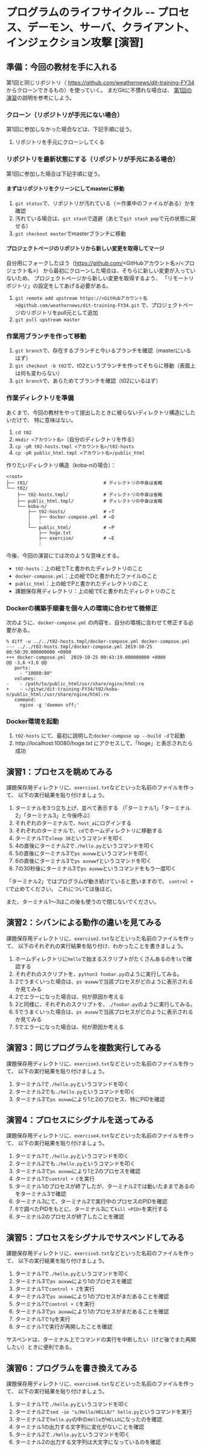 # プログラムのライフサイクル -- プロセス、デーモン、サーバ、クライアント、インジェクション攻撃 [演習]

## 準備：今回の教材を手に入れる

第1回と同じリポジトリ（ https://github.com/weathernews/dit-training-FY34 からクローンできるもの）を使っていく。
まだGitに不慣れな場合は、
[第1回の演習](t01-version-control-exercise.md)の説明を参考にしよう。

### クローン（リポジトリが手元にない場合）

第1回に参加しなかった場合などは、下記手順に従う。

1. リポジトリを手元にクローンしてくる

### リポジトリを最新状態にする（リポジトリが手元にある場合）

第1回に参加した場合は下記手順に従う。

#### まずはリポジトリをクリーンにしてmasterに移動

1. `git status`で、リポジトリが汚れている（＝作業中のファイルがある）かを確認
2. 汚れている場合は、`git stash`で退避（あとで`git stash pop`で元の状態に戻せる）
3. `git checkout master`でmasterブランチに移動

#### プロジェクトページのリポジトリから新しい変更を取得してマージ

自分用にフォークしたほう（https://github.com/<GitHubアカウント名>/<プロジェクト名>）
から最初にクローンした場合は、そちらに新しい変更が入っていないため、
プロジェクトページから新しい変更を取得するよう、
「リモートリポジトリ」の設定をしてあげる必要がある。

1. `git remote add upstream https://<GitHubアカウント名>@github.com/weathernews/dit-training-FY34.git` で、プロジェクトページのリポジトリをpull元として追加
2. `git pull upstream master`

### 作業用ブランチを作って移動

1. `git branch`で、存在するブランチと今いるブランチを確認（masterにいるはず）
2. `git checkout -b t02`で、t02というブランチを作ってそちらに移動（表面上は何も変わらない）
3. `git branch`で、あらためてブランチを確認（t02にいるはず）

### 作業ディレクトリを準備

あくまで、今回の教材をやって提出したときに被らないディレクトリ構造にしたいだけで、
特に意味はない。

1. `cd t02`
2. `mkdir <アカウント名>`（自分のディレクトリを作る）
3. `cp -pR t02-hosts.tmpl <アカウント名>/t02-hosts`
4. `cp -pR public_html.tmpl <アカウント名>/public_html`

作りたいディレクトリ構造（koba-nの場合）：

```
<root>
├── t01/                            # ディレクトリの中身は省略
└── t02/
    ├── t02-hosts.tmpl/             # ディレクトリの中身は省略
    ├── public_html.tmpl/           # ディレクトリの中身は省略
    └── koba-n/
        ├── t02-hosts/              # ←T
        │   ├── docker-compose.yml  # ←D
        │   :
        └── public_html/            # ←P
            ├── hoge.txt
            ├── exercise/           # ←E
            :
```

今後、今回の演習にては次のような意味とする。

* `t02-hosts`：上の絵でTと書かれたディレクトリのこと
* `docker-compose.yml`：上の絵でDと書かれたファイルのこと
* `public_html`：上の絵でPと書かれたディレクトリのこと
* 課題保存用ディレクトリ：上の絵でEと書かれたディレクトリのこと

### Dockerの構築手順書を個々人の環境に合わせて微修正

次のように、`docker-compose.yml` の内容を、自分の環境に合わせて修正する必要がある。

```
% diff -u ../../t02-hosts.tmpl/docker-compose.yml docker-compose.yml
--- ../../t02-hosts.tmpl/docker-compose.yml	2019-10-25 00:50:39.000000000 +0900
+++ docker-compose.yml	2019-10-25 00:43:19.000000000 +0900
@@ -3,6 +3,6 @@
   ports:
     - "10080:80"
   volumes:
-    - /path/to/public_html/usr/share/nginx/html:ro
+    - ~/gitwc/dit-training-FY34/t02/koba-n/public_html:/usr/share/nginx/html:ro
   command:
     nginx -g 'daemon off;'
```

### Docker環境を起動

1. `t02-hosts` にて、最初に説明した`docker-compose up --build -d`で起動
2. http://localhost:10080/hoge.txt にアクセスして、「hoge」と表示されたら成功


## 演習1：プロセスを眺めてみる

課題保存用ディレクトリに、`exercise1.txt`などといった名前のファイルを作って、
以下の実行結果を貼り付けましょう。

1. ターミナルを3つ立ち上げ、並べて表示する
   （「ターミナル1」「ターミナル2」「ターミナル3」と今後呼ぶ）
2. それぞれのターミナルで、`host_a`にログインする
3. それぞれのターミナルで、`cd`でホームディレクトリに移動する
4. ターミナル1で`sleep 30`というコマンドを叩く
5. 4の直後にターミナル2で`./hello.py`というコマンドを叩く
6. 5の直後にターミナル3で`ps auxww`というコマンドを叩く
7. 6の直後にターミナル3で`ps auxwwf`というコマンドを叩く
8. 7の30秒後にターミナル3で`ps auxww`というコマンドをもう一度叩く

「ターミナル2」ではプログラムが動き続けていると思いますので、
`control + C`で止めてください。
これについては後ほど。

また、ターミナル1〜3はこの後も使うので閉じないでください。


## 演習2：シバンによる動作の違いを見てみる

課題保存用ディレクトリに、`exercise2.txt`などといった名前のファイルを作って、
以下のそれぞれの実行結果を貼り付け、わかったことを書きましょう。

1. ホームディレクトリに`hello`で始まるスクリプトがたくさんあるのを`ls`で確認する
2. それぞれのスクリプトを、`python3 foobar.py`のように実行してみる。
3. 2でうまくいった場合は、`ps auxww`で当該プロセスがどのように表示されるか見てみる
4. 2でエラーになった場合は、何が原因か考える
5. 2と同様に、それぞれのスクリプトを、`./foobar.py`のように実行してみる。
6. 5でうまくいった場合は、`ps auxww`で当該プロセスがどのように表示されるか見てみる
7. 5でエラーになった場合は、何が原因か考える


## 演習3：同じプログラムを複数実行してみる

課題保存用ディレクトリに、`exercise3.txt`などといった名前のファイルを作って、
以下の実行結果を貼り付けましょう。

1. ターミナル1で`./hello.py`というコマンドを叩く
2. ターミナル2でも`./hello.py`というコマンドを叩く
3. ターミナル3で`ps auxww`により1と2のプロセス、特にPIDを確認

## 演習4：プロセスにシグナルを送ってみる

課題保存用ディレクトリに、`exercise4.txt`などといった名前のファイルを作って、
以下の実行結果を貼り付けましょう。

1. ターミナル1で`./hello.py`というコマンドを叩く
2. ターミナル2でも`./hello.py`というコマンドを叩く
3. ターミナル3で`ps auxww`により1と2のプロセスを確認
4. ターミナル1で`control + C`を実行
5. ターミナル1のプロセスが終了したが、ターミナル2では動いたままであるのをターミナル3で確認
6. ターミナル3にて、ターミナル2で実行中のプロセスのPIDを確認
7. 6で調べたPIDをもとに、ターミナル3にて`kill <PID>`を実行する
8. ターミナル2のプロセスが終了したことを確認


## 演習5：プロセスをシグナルでサスペンドしてみる

課題保存用ディレクトリに、`exercise5.txt`などといった名前のファイルを作って、
以下の実行結果を貼り付けましょう。

1. ターミナル1で`./hello.py`というコマンドを叩く
2. ターミナル3で`ps auxww`により1のプロセスを確認
3. ターミナル1で`control + Z`を実行
4. ターミナル3で`ps auxww`により1のプロセスがまだあることを確認
5. ターミナル1で`control + C`を実行
6. ターミナル3で`ps auxww`により1のプロセスがまだあることを確認
7. ターミナル1で`fg`を実行
8. ターミナル1で実行が再開したことを確認

サスペンドは、ターミナル上でコマンドの実行を中断したい（けど後でまた再開したい）ときに便利である。


## 演習6：プログラムを書き換えてみる

課題保存用ディレクトリに、`exercise6.txt`などといった名前のファイルを作って、
以下の実行結果を貼り付けましょう。

1. ターミナル1で`./hello.py`というコマンドを叩く
2. ターミナル2で`sed -ie "s/Hello/HELLO/" hello.py`というコマンドを実行
3. ターミナル2で`hello.py`の中の`Hello`が`HELLO`になったのを確認
4. ターミナル1の出力する文字列に変化がないことを確認
5. ターミナル2で`./hello.py`というコマンドを叩く
6. ターミナル2の出力する文字列は大文字になっているのを確認
